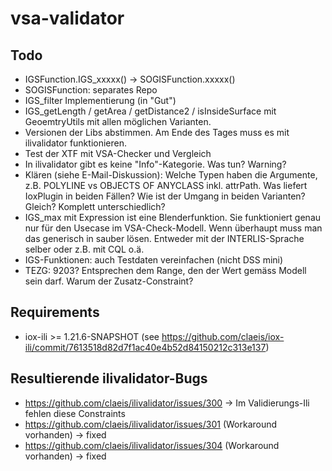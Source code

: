 # vsa-validator

## Todo
- IGSFunction.IGS_xxxxx() -> SOGISFunction.xxxxx() 
- SOGISFunction: separates Repo
- IGS_filter Implementierung (in "Gut")
- IGS_getLength / getArea / getDistance2 / isInsideSurface mit GeoemtryUtils mit allen möglichen Varianten.
- Versionen der Libs abstimmen. Am Ende des Tages muss es mit ilivalidator funktionieren.
- Test der XTF mit VSA-Checker und Vergleich
- In ilivalidator gibt es keine "Info"-Kategorie. Was tun? Warning?
- Klären (siehe E-Mail-Diskussion): Welche Typen haben die Argumente, z.B. POLYLINE vs OBJECTS OF ANYCLASS inkl. attrPath. Was liefert IoxPlugin in beiden Fällen? Wie ist der Umgang in beiden Varianten? Gleich? Komplett unterschiedlich?
- IGS_max mit Expression ist eine Blenderfunktion. Sie funktioniert genau nur für den Usecase im VSA-Check-Modell. Wenn überhaupt muss man das generisch in sauber lösen. Entweder mit der INTERLIS-Sprache selber oder z.B. mit CQL o.ä.
- IGS-Funktionen: auch Testdaten vereinfachen (nicht DSS mini)
- TEZG: 9203? Entsprechen dem Range, den der Wert gemäss Modell sein darf. Warum der Zusatz-Constraint?

## Requirements
- iox-ili >= 1.21.6-SNAPSHOT (see https://github.com/claeis/iox-ili/commit/7613518d82d7f1ac40e4b52d84150212c313e137)


## Resultierende ilivalidator-Bugs
- https://github.com/claeis/ilivalidator/issues/300 -> Im Validierungs-Ili fehlen diese Constraints
- https://github.com/claeis/ilivalidator/issues/301 (Workaround vorhanden) -> fixed
- https://github.com/claeis/ilivalidator/issues/304 (Workaround vorhanden) -> fixed
